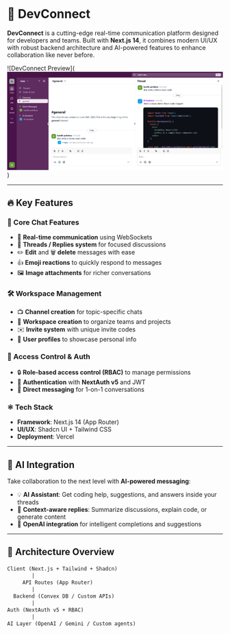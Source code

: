 # 🚀 DevConnect

**DevConnect** is a cutting-edge real-time communication platform designed for developers and teams. Built with **Next.js 14**, it combines modern UI/UX with robust backend architecture and AI-powered features to enhance collaboration like never before.

![DevConnect Preview](![Preview](https://raw.githubusercontent.com/hardik817/DevConnect/main/public/image.png
)
) <!-- Replace with actual image path -->

---

## 🔥 Key Features

### 💬 Core Chat Features
- 📡 **Real-time communication** using WebSockets
- 🧵 **Threads / Replies system** for focused discussions
- ✏️ **Edit** and 🗑️ **delete** messages with ease
- 👍 **Emoji reactions** to quickly respond to messages
- 🖼️ **Image attachments** for richer conversations

### 🛠️ Workspace Management
- 📺 **Channel creation** for topic-specific chats
- 🏢 **Workspace creation** to organize teams and projects
- ✉️ **Invite system** with unique invite codes
- 👥 **User profiles** to showcase personal info

### 🔐 Access Control & Auth
- 🔒 **Role-based access control (RBAC)** to manage permissions
- 🔐 **Authentication** with **NextAuth v5** and JWT
- 💬 **Direct messaging** for 1-on-1 conversations

### ⚛️ Tech Stack
- **Framework**: Next.js 14 (App Router)
- **UI/UX**: Shadcn UI + Tailwind CSS
- **Deployment**: Vercel

---

## 🤖 AI Integration

Take collaboration to the next level with **AI-powered messaging**:

- 💡 **AI Assistant**: Get coding help, suggestions, and answers inside your threads
- 🧠 **Context-aware replies**: Summarize discussions, explain code, or generate content
- 🧪 **OpenAI integration** for intelligent completions and suggestions

---

## 🧱 Architecture Overview

```plaintext
Client (Next.js + Tailwind + Shadcn)
        |
     API Routes (App Router)
        |
  Backend (Convex DB / Custom APIs)
        |
Auth (NextAuth v5 + RBAC)
        |
AI Layer (OpenAI / Gemini / Custom agents)



